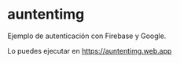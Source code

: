 # auntentimg
Ejemplo de autenticación con Firebase y Google.

Lo puedes ejecutar en https://auntentimg.web.app

